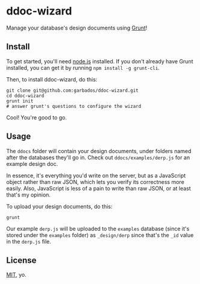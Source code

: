 # ddoc-wizard

Manage your database's design documents using [Grunt](http://gruntjs.com/)!

## Install

To get started, you'll need [node.js](http://nodejs.org/) installed. If you don't already have Grunt installed, you can get it by running `npm install -g grunt-cli`.

Then, to install ddoc-wizard, do this:

    git clone git@github.com:garbados/ddoc-wizard.git
    cd ddoc-wizard
    grunt init
    # answer grunt's questions to configure the wizard

Cool! You're good to go.

## Usage

The `ddocs` folder will contain your design documents, under folders named after the databases they'll go in. Check out `ddocs/examples/derp.js` for an example design doc.

In essence, it's everything you'd write on the server, but as a JavaScript object rather than raw JSON, which lets you verify its correctness more easily. Also, JavaScript is less of a pain to write than raw JSON, or at least that's my opinion.

To upload your design documents, do this:

    grunt

Our example `derp.js` will be uploaded to the `examples` database (since it's stored under the `examples` folder) as `_design/derp` since that's the `_id` value in the `derp.js` file.

## License

[MIT](http://opensource.org/licenses/MIT), yo.